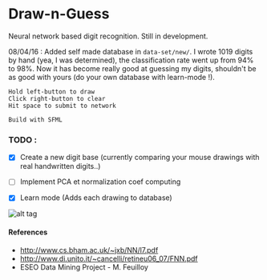 # Draw-n-Guess

Neural network based digit recognition. Still in development.

08/04/16 : Added self made database in `data-set/new/`. I wrote 1019 digits by hand (yea, I was determined), the classification rate went up from 94% to 98%. Now it has become really good at guessing my digits, shouldn't be as good with yours (do your own database with learn-mode !).

```
Hold left-button to draw
Click right-button to clear
Hit space to submit to network

Build with SFML
```

### TODO :

- [X] Create a new digit base (currently comparing your mouse drawings with real handwritten digits..)
- [ ] Implement PCA et normalization coef computing
- [X] Learn mode (Adds each drawing to database)


![alt tag](https://zippy.gfycat.com/FairUncomfortableDesertpupfish.gif)

#### References
- http://www.cs.bham.ac.uk/~jxb/NN/l7.pdf
- http://www.di.unito.it/~cancelli/retineu06_07/FNN.pdf
- ESEO Data Mining Project - M. Feuilloy
